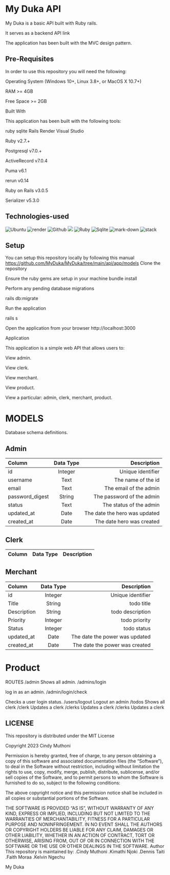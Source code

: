 # My Duka API

 My Duka is a basic API built with Ruby rails.

It serves as a backend API link



The application has been built with the MVC design pattern.

## Pre-Requisites
In order to use this repository you will need the following:

Operating System (Windows 10+, Linux 3.8+, or MacOS X 10.7+)

RAM >= 4GB

Free Space >= 2GB

Built With

This application has been built with the following tools:

ruby sqlite Rails Render Visual Studio

Ruby v2.7.+

Postgresql v7.0.+

ActiveRecord v7.0.4

Puma v6.1

rerun v0.14

Ruby on Rails v3.0.5

Serializer v5.3.0

## Technologies-used
   ![Ubuntu](https://img.shields.io/badge/Ubuntu-E95420?style=for-the-badge&logo=ubuntu&logoColor=white)   ![render](https://img.shields.io/badge/Render-430091?style=for-the-badge&logo=render&logoColor=white)     ![Github](https://img.shields.io/badge/GitHub-100000?style=for-the-badge&logo=github&logoColor=white)   ![](https://img.shields.io/badge/Visual_Studio_Code-0078D4?style=for-the-badge&logo=visual%20studio%20code&logoColor=white)
   ![Ruby](https://img.shields.io/badge/Ruby_on_Rails-CC0000?style=for-the-badge&logo=ruby-on-rails&logoColor=white)    ![Sqlite](https://img.shields.io/badge/SQLite3-07405E?style=for-the-badge&logo=sqlite&logoColor=white)
   ![mark-down](https://img.shields.io/badge/Markdown-000000?style=for-the-badge&logo=markdown&logoColor=white)
   ![stack](https://aleen42.github.io/badges/src/stackoverflow.svg)

## Setup

You can setup this repository locally by following this manual
https://github.com/MyDuka/MyDuka/tree/main/api/app/models
Clone the repository

Ensure the ruby gems are setup in your machine
bundle install

Perform any pending database migrations

rails db:migrate

Run the application

rails s

Open the application from your browser
http://localhost:3000

Application

This application is a simple web API that allows users to:

View admin.

View clerk.

View merchant.

View product. 

View  a particular: admin, clerk, merchant, product.


# MODELS

Database schema definitions.
## Admin


| Column      | Data Type    | Description   |
| :---        |    :----:   |          ---: |
|id            |Integer     | Unique identifier |
| username      | Text       | The name of the id   |
| email   | Text        |The email of the admin      |
|password_digest| String | The password of the admin|
|status | Text | The status of the admin |
|updated_at | Date | The date the hero was updated |
|created_at | Date | The date hero was created |

## Clerk

| Column      | Data Type | Description     |
| :---        |    :----:   |          ---: |
## Merchant


| Column      | Data Type    | Description   |
| :---        |    :----:   |          ---: |
|id           | Integer      | Unique identifier |
| Title      | String       | todo title  |
|Description |String        | todo description |
|Priority  | Integer  | todo priority |
|Status | Integer | todo status |
|updated_at | Date | The date the power was updated|
|created_at | Date | The date the power was created |
# Product 
ROUTES
/admin
Shows all admin.
/admins/login

log in as an admin.
/admin/login/check

Checks a user login status.
/users/logout
Logout an admin
/todos
Shows all  clerk
/clerk
Updates a clerk
/clerks
Updates a clerk
/clerks
Updates a clerk
## LICENSE
This repository is distributed under the MIT License

Copyright 2023 Cindy Muthoni

Permission is hereby granted, free of charge, to any person obtaining a copy of this software and associated documentation files (the “Software”), 
to deal in the Software without restriction, including without limitation the rights to use, copy, modify, merge, publish, distribute, sublicense, and/or sell copies of the Software, 
and to permit persons to whom the Software is furnished to do so, subject to the following conditions:

The above copyright notice and this permission notice shall be included in all copies or substantial portions of the Software.

THE SOFTWARE IS PROVIDED “AS IS”, WITHOUT WARRANTY OF ANY KIND, EXPRESS OR IMPLIED, INCLUDING BUT NOT LIMITED TO THE WARRANTIES OF MERCHANTABILITY, FITNESS FOR A PARTICULAR PURPOSE AND NONINFRINGEMENT. 
IN NO EVENT SHALL THE AUTHORS OR COPYRIGHT HOLDERS BE LIABLE FOR ANY CLAIM, DAMAGES OR OTHER LIABILITY, WHETHER IN AN ACTION OF CONTRACT, TORT OR OTHERWISE, ARISING FROM, OUT OF OR IN CONNECTION WITH THE SOFTWARE OR THE USE OR OTHER DEALINGS IN THE SOFTWARE.
Author
This repository is maintained by:
.Cindy Muthoni
.Kimathi Njoki
.Dennis Taiti
.Faith Moraa
.Kelvin Ngechu

My Duka
